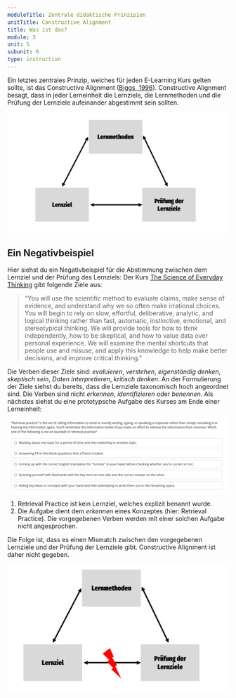 ```yaml
---
moduleTitle: Zentrale didaktische Prinzipien
unitTitle: Constructive Alignment
title: Was ist das?
module: 3
unit: 5
subunit: 0
type: instruction
---
```


Ein letztes zentrales Prinzip, welches für jeden E-Learning Kurs gelten sollte, ist das Constructive Alignment ([Biggs, 1996](https://link.springer.com/article/10.1007/BF00138871)). Constructive Alignment besagt, dass in jeder Lerneinheit die Lernziele, die Lernmethoden und die Prüfung der Lernziele aufeinander abgestimmt sein sollten. 

![](./ca.PNG)

## Ein Negativbeispiel

Hier siehst du ein Negativbeispiel für die Abstimmung zwischen dem Lernziel und der Prüfung des Lernziels: Der Kurs [The Science of Everyday Thinking](https://www.edx.org/course/the-science-of-everyday-thinking) gibt folgende Ziele aus:

> "You will use the scientific method to evaluate claims, make sense of evidence, and understand why we so often make irrational choices. You will begin to rely on slow, effortful, deliberative, analytic, and logical thinking rather than fast, automatic, instinctive, emotional, and stereotypical thinking. We will provide tools for how to think independently, how to be skeptical, and how to value data over personal experience. We will examine the mental shortcuts that people use and misuse, and apply this knowledge to help make better decisions, and improve critical thinking."

Die Verben dieser Ziele sind: *evaluieren*, *verstehen*, *eigenständig denken*, *skeptisch sein*, *Daten interpretieren*, *kritisch denken*. An der Formulierung der Ziele siehst du bereits, dass die Lernziele taxonomisch hoch angeordnet sind. Die Verben sind nicht *erkennen*, *identifizieren* oder *benennen*. Als nächstes siehst du eine prototypsche Aufgabe des Kurses am Ende einer Lerneinheit:

![](./question.PNG)

1. Retrieval Practice ist kein Lernziel, welches explizit benannt wurde.
2. Die Aufgabe dient dem *erkennen* eines Konzeptes (hier: Retrieval Practice). Die vorgegebenen Verben werden mit einer solchen Aufgabe nicht angesprochen. 

Die Folge ist, dass es einen Mismatch zwischen den vorgegebenen Lernziele und der Prüfung der Lernziele gibt. Constructive Alignment ist daher nicht gegeben. 

![](./mismatch.PNG)

